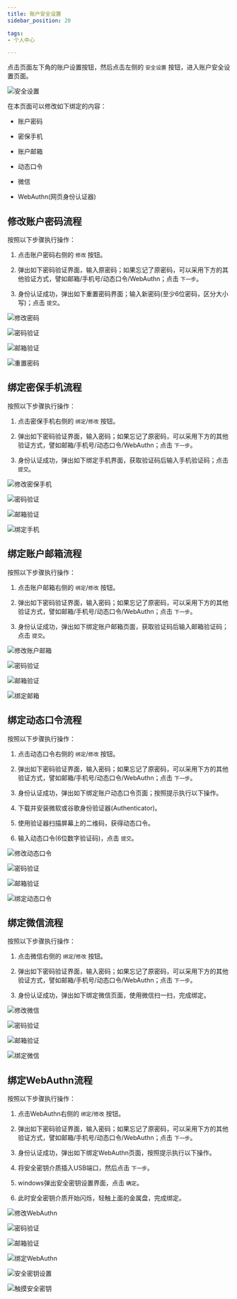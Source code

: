 ```yaml
---
title: 账户安全设置
sidebar_position: 20

tags: 
- 个人中心

---
```


点击页面左下角的账户设置按钮，然后点击左侧的 `安全设置` 按钮，进入账户安全设置页面。

![安全设置](./安全设置.png "安全设置")

在本页面可以修改如下绑定的内容：

+ 账户密码

+ 密保手机

+ 账户邮箱

+ 动态口令

+ 微信

+ WebAuthn(网页身份认证器)

## 修改账户密码流程

按照以下步骤执行操作：

1. 点击账户密码右侧的 `修改` 按钮。

2. 弹出如下密码验证界面，输入原密码；如果忘记了原密码，可以采用下方的其他验证方式，譬如邮箱/手机号/动态口令/WebAuthn；点击 `下一步`。
   
3. 身份认证成功，弹出如下重置密码界面；输入新密码(至少6位密码，区分大小写)；点击 `提交`。

![修改密码](./修改密码.png "修改密码")

![密码验证](./密码验证.png "密码验证")

![邮箱验证](./邮箱验证.png "邮箱验证")

![重置密码](./重置密码.png "重置密码")

## 绑定密保手机流程

按照以下步骤执行操作：

1. 点击密保手机右侧的 `绑定`/`修改` 按钮。

2. 弹出如下密码验证界面，输入密码；如果忘记了原密码，可以采用下方的其他验证方式，譬如邮箱/手机号/动态口令/WebAuthn；点击 `下一步`。
   
3. 身份认证成功，弹出如下绑定手机界面，获取验证码后输入手机验证码；点击 `提交`。
   
![修改密保手机](./修改密保手机.png "修改密保手机")
   
![密码验证](./密码验证.png "密码验证")

![邮箱验证](./邮箱验证.png "邮箱验证")

![绑定手机](./绑定手机.png "绑定手机")

## 绑定账户邮箱流程

按照以下步骤执行操作：

1. 点击账户邮箱右侧的 `绑定`/`修改` 按钮。

2. 弹出如下密码验证界面，输入密码；如果忘记了原密码，可以采用下方的其他验证方式，譬如邮箱/手机号/动态口令/WebAuthn；点击 `下一步`。
   
3. 身份认证成功，弹出如下绑定账户邮箱页面，获取验证码后输入邮箱验证码；点击 `提交`。
   
![修改账户邮箱](./修改账户邮箱.png "修改账户邮箱")
   
![密码验证](./密码验证.png "密码验证")

![邮箱验证](./邮箱验证.png "邮箱验证")

![绑定邮箱](./绑定邮箱.png "绑定邮箱")

## 绑定动态口令流程

按照以下步骤执行操作：

1. 点击动态口令右侧的 `绑定`/`修改` 按钮。

2. 弹出如下密码验证界面，输入密码；如果忘记了原密码，可以采用下方的其他验证方式，譬如邮箱/手机号/动态口令/WebAuthn；点击 `下一步`。
   
3. 身份认证成功，弹出如下绑定账户动态口令页面；按照提示执行以下操作。
   
4. 下载并安装微软或谷歌身份验证器(Authenticator)。

5. 使用验证器扫描屏幕上的二维码，获得动态口令。

6. 输入动态口令(6位数字验证码)，点击 `提交`。
   
![修改动态口令](./修改动态口令.png "修改动态口令")
   
![密码验证](./密码验证.png "密码验证")

![邮箱验证](./邮箱验证.png "邮箱验证")

![绑定动态口令](./绑定动态口令.png "绑定动态口令")

## 绑定微信流程

按照以下步骤执行操作：

1. 点击微信右侧的 `绑定`/`修改` 按钮。

2. 弹出如下密码验证界面，输入密码；如果忘记了原密码，可以采用下方的其他验证方式，譬如邮箱/手机号/动态口令/WebAuthn；点击 `下一步`。
   
3. 身份认证成功，弹出如下绑定微信页面，使用微信扫一扫，完成绑定。
   
![修改微信](./修改微信.png "修改微信")
   
![密码验证](./密码验证.png "密码验证")

![邮箱验证](./邮箱验证.png "邮箱验证")

![绑定微信](./绑定微信.png "绑定微信")


## 绑定WebAuthn流程

按照以下步骤执行操作：

1. 点击WebAuthn右侧的 `绑定`/`修改` 按钮。

2. 弹出如下密码验证界面，输入密码；如果忘记了原密码，可以采用下方的其他验证方式，譬如邮箱/手机号/动态口令/WebAuthn；点击 `下一步`。
   
3. 身份认证成功，弹出如下绑定WebAuthn页面，按照提示执行以下操作。

4. 将安全密钥介质插入USB端口，然后点击 `下一步`。

5. windows弹出安全密钥设置界面，点击 `确定`。

6. 此时安全密钥介质开始闪烁，轻触上面的金属盘，完成绑定。

![修改WebAuthn](./修改WebAuthn.png "修改WebAuthn")
   
![密码验证](./密码验证.png "密码验证")

![邮箱验证](./邮箱验证.png "邮箱验证")

![绑定WebAuthn](./绑定WebAuthn.png "绑定WebAuthn")

![安全密钥设置](./安全密钥设置.png "安全密钥设置")

![触摸安全密钥](./触摸安全密钥.png "触摸安全密钥")

